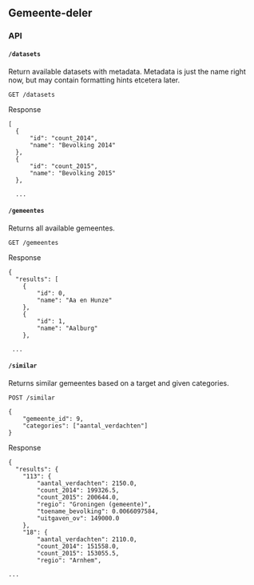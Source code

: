 ## Gemeente-deler

### API

#### `/datasets`

Return available datasets with metadata. Metadata is just the name right now, but may contain formatting hints etcetera later.

    GET /datasets

Response

    [
      {
          "id": "count_2014",
          "name": "Bevolking 2014"
      },
      {
          "id": "count_2015",
          "name": "Bevolking 2015"
      },

      ...

#### `/gemeentes`

Returns all available gemeentes.

    GET /gemeentes

Response

    {
      "results": [
        {
            "id": 0,
            "name": "Aa en Hunze"
        },
        {
            "id": 1,
            "name": "Aalburg"
        },

     ...

#### `/similar`

Returns similar gemeentes based on a target and given categories.

    POST /similar

    {
    	"gemeente_id": 9,
    	"categories": ["aantal_verdachten"]
    }

Response

    {
      "results": {
        "113": {
            "aantal_verdachten": 2150.0,
            "count_2014": 199326.5,
            "count_2015": 200644.0,
            "regio": "Groningen (gemeente)",
            "toename_bevolking": 0.0066097584,
            "uitgaven_ov": 149000.0
        },
        "18": {
            "aantal_verdachten": 2110.0,
            "count_2014": 151558.0,
            "count_2015": 153055.5,
            "regio": "Arnhem",

    ...
